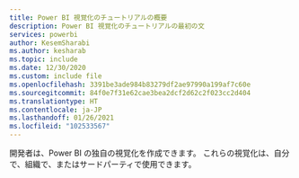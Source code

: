 ```yaml
---
title: Power BI 視覚化のチュートリアルの概要
description: Power BI 視覚化のチュートリアルの最初の文
services: powerbi
author: KesemSharabi
ms.author: kesharab
ms.topic: include
ms.date: 12/30/2020
ms.custom: include file
ms.openlocfilehash: 3391be3ade984b83279df2ae97990a199af7c60e
ms.sourcegitcommit: 84f0e7f31e62cae3bea2dcf2d62c2f023cc2d404
ms.translationtype: HT
ms.contentlocale: ja-JP
ms.lasthandoff: 01/26/2021
ms.locfileid: "102533567"
---
```

開発者は、Power BI の独自の視覚化を作成できます。 これらの視覚化は、自分で、組織で、またはサードパーティで使用できます。